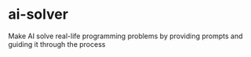 # ai-solver
Make AI solve real-life programming problems by providing prompts and guiding it through the process
